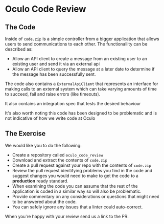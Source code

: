 # Oculo Code Review
## The Code
Inside of `code.zip` is a simple controller from a bigger application that allows users to send communications to each other.
The functionallity can be described as:
- Allow an API client to create a message from an existing user to an existing user and send it via an external api
- Allow an API client to query the message at a later date to determine if the message has been successfully sent.

The code also contains a `ExternalApiClient` that represents an interface for making calls to an external system which can
take varying amounts of time to succeed, fail and raise errors (like timeouts).

It also contains an integration spec that tests the desired behaviour

It's also worth noting this code has been designed to be problematic and is not indicative of how we write code at Oculo

## The Exercise
We would like you to do the following:
- Create a repository called `oculo_code_review`
- Download and extract the contents of `code.zip`
- Create a pull request against your repo with the contents of `code.zip`
- Review the pull request identifying problems you find in the code and suggest changes you would need to make to get the code
  to a **production** ready standard.
- When examining the code you can assume that the rest of the application is coded in a similar way so will also be problematic.
- Provide commentary on any considerations or questions that might need to be answered about the code.
- You can safely ignore any issues that a linter could auto-correct.


When you're happy with your review send us a link to the PR.
